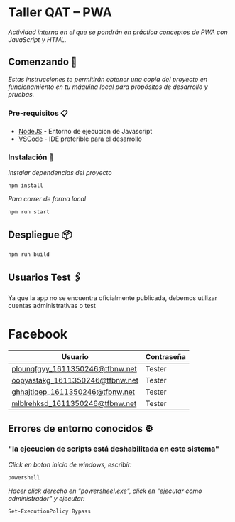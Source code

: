 # Taller QAT – PWA

_Actividad interna en el que se pondrán en práctica conceptos de PWA con JavaScript y HTML._

## Comenzando 🚀

_Estas instrucciones te permitirán obtener una copia del proyecto en funcionamiento en tu máquina local para propósitos de desarrollo y pruebas._

### Pre-requisitos 📋

- [NodeJS](https://nodejs.org/es/) - Entorno de ejecucion de Javascript
- [VSCode](https://code.visualstudio.com/) - IDE preferible para el desarrollo

### Instalación 🔧

_Instalar dependencias del proyecto_

```
npm install
```

_Para correr de forma local_

```
npm run start
```

## Despliegue 📦

```
npm run build
```

## Usuarios Test 🖇️

Ya que la app no se encuentra oficialmente publicada, debemos utilizar cuentas administrativas o test

# Facebook

| Usuario                         | Contraseña |
| ------------------------------- | ---------- |
| ploungfgyy_1611350246@tfbnw.net | Tester     |
| oopyastakg_1611350246@tfbnw.net | Tester     |
| ghhajtiqep_1611350246@tfbnw.net | Tester     |
| mlblrehksd_1611350246@tfbnw.net | Tester     |

## Errores de entorno conocidos ⚙️

### "la ejecucion de scripts está deshabilitada en este sistema"

_Click en boton inicio de windows, escribír:_

```
powershell
```

_Hacer click derecho en "powersheel.exe", click en "ejecutar como administrador" y ejecutar:_

```
Set-ExecutionPolicy Bypass
```
